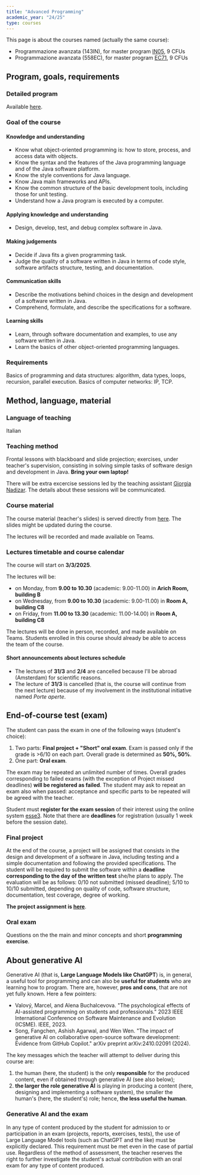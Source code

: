 ```yaml
---
title: "Advanced Programming"
academic_year: "24/25"
type: courses
---
```


This page is about the courses named (actually the same course):
- Programmazione avanzata (143IN), for master program [IN05](https://lauree.units.it/it/0320106200800001), 9 CFUs
- Programmazione avanzata (558EC), for master program [EC71](https://lauree.units.it/it/0320107308400001), 9 CFUs

## Program, goals, requirements

### Detailed program
Available [here](https://units.coursecatalogue.cineca.it/insegnamenti/2024/118852/2016/6/10424?coorte=2022&schemaid=12577).

### Goal of the course

#### Knowledge and understanding
- Know what object-oriented programming is: how to store, process, and access data with objects.
- Know the syntax and the features of the Java programming language and of the Java software platform.
- Know the style conventions for Java language.
- Know Java main frameworks and APIs.
- Know the common structure of the basic development tools, including those for unit testing.
- Understand how a Java program is executed by a computer.

#### Applying knowledge and understanding
- Design, develop, test, and debug complex software in Java.

#### Making judgements
- Decide if Java fits a given programming task.
- Judge the quality of a software written in Java in terms of code style, software artifacts structure, testing, and documentation.

#### Communication skills
- Describe the motivations behind choices in the design and development of a software written in Java.
- Comprehend, formulate, and describe the specifications for a software.

#### Learning skills
- Learn, through software documentation and examples, to use any software written in Java.
- Learn the basics of other object-oriented programming languages.

### Requirements
Basics of programming and data structures: algorithm, data types, loops, recursion, parallel execution.
Basics of computer networks: IP, TCP.

## Method, language, material

### Language of teaching
Italian

### Teaching method
Frontal lessons with blackboard and slide projection; exercises, under teacher's supervision, consisting in solving simple tasks of software design and development in Java.
**Bring your own laptop!**

There will be extra excercise sessions led by the teaching assistant [Giorgia Nadizar](https://giorgia-nadizar.github.io/).
The details about these sessions will be communicated.

### Course material
The course material (teacher's slides) is served directly from [here](https://medvet.inginf.units.it/slides/advanced-programming-2425).
The slides might be updated during the course.

The lectures will be recorded and made available on Teams.

### Lectures timetable and course calendar
The course will start on **3/3/2025**.

The lectures will be:
- on Monday, from **9.00 to 10.30** (academic: 9.00-11.00) in **Arich Room, building B**
- on Wednesday, from **9.00 to 10.30** (academic: 9.00-11.00) in **Room A, building C8**
- on Friday, from **11.00 to 13.30** (academic: 11.00-14.00) in **Room A, building C8**

The lectures will be done in person, recorded, and made available on Teams.
Students enrolled in this course should already be able to access the team of the course.

#### Short announcements about lectures schedule

- The lectures of **31/3** and **2/4** are cancelled because I'll be abroad (Amsterdam) for scientific reasons.
- The lecture of **31/3** is cancelled (that is, the course will continue from the next lecture) because of my involvement in the institutional initiative named *Porte aperte*.

## End-of-course test (exam)
The student can pass the exam in one of the following ways (student's choice):
1. Two parts: **Final project + "Short" oral exam**.
Exam is passed only if the grade is >6/10 on each part. Overall grade is determined as **50%, 50%**.
2. One part: **Oral exam**.

The exam may be repeated an unlimited number of times.
Overall grades corresponding to failed exams (with the exception of Project missed deadlines) **will be registered as failed**.
The student may ask to repeat an exam also when passed: acceptance and specific parts to be repeated will be agreed with the teacher.

Student must **register for the exam session** of their interest using the online system [esse3](https://esse3.units.it/).
Note that there are **deadlines** for registration (usually 1 week before the session date).

### Final project
At the end of the course, a project will be assigned that consists in the design and development of a software in Java, including testing and a simple documentation and following the provided specifications.
The student will be required to submit the software within a **deadline corresponding to the day of the written test** she/he plans to apply.
The evaluation will be as follows: 0/10 not submitted (missed deadline); 5/10 to 10/10 submitted, depending on quality of code, software structure, documentation, test coverage, degree of working.

**The project assignment is [here](project/)**.

### Oral exam
Questions on the the main and minor concepts and short **programming exercise**.

## About generative AI

Generative AI (that is, **Large Language Models like ChatGPT**) is, in general, a useful tool for programming and can also be **useful for students** who are learning how to program.
There are, however, **pros and cons**, that are not yet fully known.
Here a few pointers:
- Valový, Marcel, and Alena Buchalcevova. "The psychological effects of AI-assisted programming on students and professionals." 2023 IEEE International Conference on Software Maintenance and Evolution (ICSME). IEEE, 2023.
- Song, Fangchen, Ashish Agarwal, and Wen Wen. "The impact of generative AI on collaborative open-source software development: Evidence from GitHub Copilot." arXiv preprint arXiv:2410.02091 (2024).

The key messages which the teacher will attempt to deliver during this course are:
1. the human (here, the student) is the only **responsible** for the produced content, even if obtained through generative AI (see also below);
2. **the larger the role generative AI** is playing in producing a content (here, designing and implementing a software system), the smaller the human's (here, the student's) role; hence, **the less useful the human**.

### Generative AI and the exam

In any type of content produced by the student for admission to or participation in an exam (projects, reports, exercises, tests), the use of Large Language Model tools (such as ChatGPT and the like) must be explicitly declared.
This requirement must be met even in the case of partial use.
Regardless of the method of assessment, the teacher reserves the right to further investigate the student's actual contribution with an oral exam for any type of content produced.
